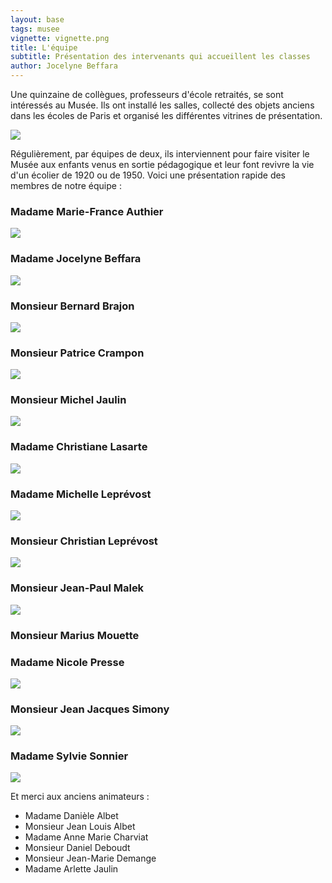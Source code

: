 ```yaml
---
layout: base
tags: musee
vignette: vignette.png
title: L'équipe
subtitle: Présentation des intervenants qui accueillent les classes
author: Jocelyne Beffara
---
```


Une quinzaine de collègues, professeurs d'école retraités, se sont intéressés au
Musée. Ils ont installé les salles, collecté des objets anciens dans les écoles
de Paris et organisé les différentes vitrines de présentation.

![](groupe_complet.jpg)

Régulièrement, par équipes de deux, ils interviennent pour faire visiter le
Musée aux enfants venus en sortie pédagogique et leur font revivre la vie d'un
écolier de 1920 ou de 1950. Voici une présentation rapide des membres de notre
équipe :

### Madame Marie-France Authier

![](Marie-France4.jpg)

### Madame Jocelyne Beffara

![](auton2.jpg)

### Monsieur Bernard Brajon

![](img_0081.jpg)

### Monsieur Patrice Crampon

![](Patrice4.jpg)

### Monsieur Michel Jaulin

![](img_0091.jpg)

### Madame Christiane Lasarte

![](Christiane4.jpg)

### Madame Michelle Leprévost

![](img_0085ter.jpg)

### Monsieur Christian Leprévost

![](Christian4.jpg)

### Monsieur Jean-Paul Malek

![](Jean-Paul4.jpg)

### Monsieur Marius Mouette

### Madame Nicole Presse

![](Nicole4.jpg)

### Monsieur Jean Jacques Simony

![](img_0080.jpg)

### Madame Sylvie Sonnier

![](Sylvie4.jpg)

Et merci aux anciens animateurs :
- Madame Danièle Albet
- Monsieur Jean Louis Albet
- Madame Anne Marie Charviat
- Monsieur Daniel Deboudt
- Monsieur Jean-Marie Demange
- Madame Arlette Jaulin
